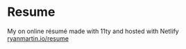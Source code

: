 # Resume

My on online résumé made with 11ty and hosted with Netlify [ryanmartin.io/resume](ryanmartin.io/resume)